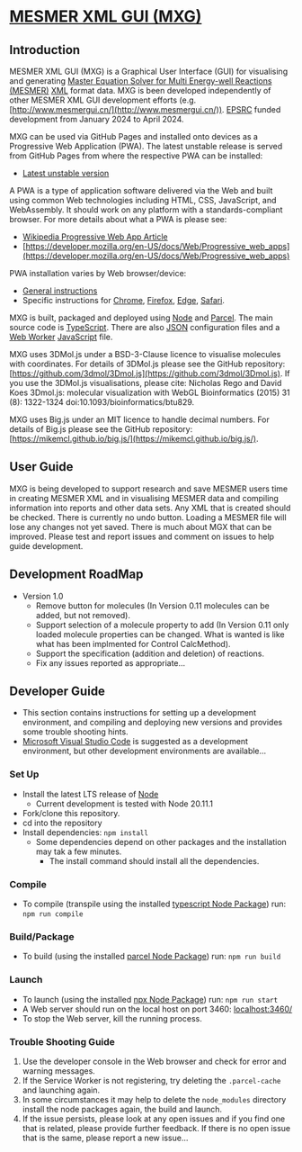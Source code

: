 # [MESMER XML GUI (MXG)](https://github.com/mesmer-kinetics/mxg)

## Introduction

MESMER XML GUI (MXG) is a Graphical User Interface (GUI) for visualising and generating [Master Equation Solver for Multi Energy-well Reactions (MESMER)](https://github.com/MESMER-kinetics/MESMER-code) [XML](https://en.wikipedia.org/wiki/XML) format data. MXG is been developed independently of other MESMER XML GUI development efforts (e.g. [http://www.mesmergui.cn/](http://www.mesmergui.cn/)). [EPSRC](https://www.ukri.org/councils/epsrc/) funded development from January 2024 to April 2024.

MXG can be used via GitHub Pages and installed onto devices as a Progressive Web Application (PWA). The latest unstable release is served from GitHub Pages from where the respective PWA can be installed:
 - [Latest unstable version](https://mesmer-kinetics.github.io/mxg/dist/main/)

A PWA is a type of application software delivered via the Web and built using common Web technologies including HTML, CSS, JavaScript, and WebAssembly. It should work on any platform with a standards-compliant browser. For more details about what a PWA is please see:
- [Wikipedia Progressive Web App Article](https://en.wikipedia.org/wiki/Progressive_web_app)
- [https://developer.mozilla.org/en-US/docs/Web/Progressive_web_apps](https://developer.mozilla.org/en-US/docs/Web/Progressive_web_apps)

PWA installation varies by Web browser/device:
- [General instructions](https://developer.mozilla.org/en-US/docs/Web/Progressive_web_apps/Guides/Installing)
- Specific instructions for [Chrome](https://support.google.com/chrome/answer/9658361), [Firefox](https://developer.mozilla.org/en-US/docs/Web/Progressive_web_apps/Guides/Installing), [Edge](https://learn.microsoft.com/en-us/microsoft-edge/progressive-web-apps-chromium/ux), [Safari](https://support.apple.com/en-gb/104996).

MXG is built, packaged and deployed using [Node](https://nodejs.org/) and [Parcel](https://parceljs.org/). The main source code is [TypeScript](https://www.typescriptlang.org/). There are also [JSON](https://www.json.org/json-en.html) configuration files and a [Web Worker](https://en.wikipedia.org/wiki/Web_worker) [JavaScript](https://en.wikipedia.org/wiki/JavaScript) file.

MXG uses 3DMol.js under a BSD-3-Clause licence to visualise molecules with coordinates. For details of 3DMol.js please see the GitHub repository: [https://github.com/3dmol/3Dmol.js](https://github.com/3dmol/3Dmol.js). If you use the 3DMol.js visualisations, please cite: Nicholas Rego and David Koes 3Dmol.js: molecular visualization with WebGL Bioinformatics (2015) 31 (8): 1322-1324 doi:10.1093/bioinformatics/btu829.

MXG uses Big.js under an MIT licence to handle decimal numbers. For details of Big.js please see the GitHub repository: [https://mikemcl.github.io/big.js/](https://mikemcl.github.io/big.js/).


## User Guide
MXG is being developed to support research and save MESMER users time in creating MESMER XML and in visualising MESMER data and compiling information into reports and other data sets.
Any XML that is created should be checked.
There is currently no undo button.
Loading a MESMER file will lose any changes not yet saved.
There is much about MGX that can be improved. Please test and report issues and comment on issues to help guide development.


## Development RoadMap
- Version 1.0
  - Remove button for molecules (In Version 0.11 molecules can be added, but not removed).
  - Support selection of a molecule property to add (In Version 0.11 only loaded molecule properties can be changed. What is wanted is like what has been implmented for Control CalcMethod).
  - Support the specification (addition and deletion) of reactions.
  - Fix any issues reported as appropriate...


## Developer Guide
- This section contains instructions for setting up a development environment, and compiling and deploying new versions and provides some trouble shooting hints.
- [Microsoft Visual Studio Code](https://code.visualstudio.com/) is suggested as a development environment, but other development environments are available...

### Set Up
- Install the latest LTS release of [Node](https://nodejs.org/)
  - Current development is tested with Node 20.11.1
- Fork/clone this repository.
- cd into the repository
- Install dependencies:
`npm install`
  - Some dependencies depend on other packages and the installation may tak a few minutes.
    - The install command should install all the dependencies.

### Compile
- To compile (transpile using the installed [typescript Node Package](https://www.npmjs.com/package/typescript)) run:
`npm run compile`

### Build/Package
- To build (using the installed [parcel Node Package](https://www.npmjs.com/package/parcel)) run:
`npm run build`

### Launch
- To launch (using the installed [npx Node Package](https://www.npmjs.com/package/npx)) run:
`npm run start`
- A Web server should run on the local host on port 3460:
[localhost:3460/](http://localhost:3460/)
- To stop the Web server, kill the running process.

### Trouble Shooting Guide
1. Use the developer console in the Web browser and check for error and warning messages.
2. If the Service Worker is not registering, try deleting the `.parcel-cache` and launching again.
3. In some circumstances it may help to delete the `node_modules` directory install the node packages again, the build and launch.
4. If the issue persists, please look at any open issues and if you find one that is related, please provide further feedback. If there is no open issue that is the same, please report a new issue...
